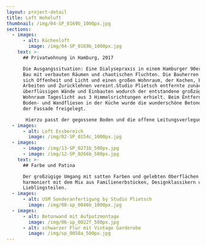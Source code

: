 ```yaml
---
layout: project-detail
title: Loft Hoheluft
thumbnail: /img/04-SP_0169b_1000px.jpg
sections:
  - images:
      - alt: Küchenloft
        image: /img/04-SP_0169b_1000px.jpg
    text: >-
      ## Privatwohnung in Hamburg, 2017 

      Die Ausgangssituation: Eine Dialysepraxis in einem Hamburger 90er Jahre
      Bau mit verbauten Räumen und chaotischen Fluchten. Die Bauherren wünschten
      sich Offenheit und Licht und einen großen Wohnraum, der Kochen, Essen,
      Arbeiten und Zurücklehnen vereint.Studio Plietsch entfernte zunächst alle
      überflüssigen Wände und Einbauten wodurch der entstandene großzügige
      Wohnraum Tageslicht aus 3 Himmelsrichtungen erhielt. Beim Entfernen der
      Boden- und Wandfliesen in der Küche wurde die wunderschöne Betonoberfläche
      der Fassade freigelegt.

       Hierzu passt der gegossene Boden und die offene Leitungsverlegung in Kupferrohen.Der dreiseitig beflieste Treseneinbau nimmt nicht nur die beiden konkurrierenden Gebäudefluchten in seiner Form auf, sondern dient auch bei gemeinsamen Kochabenden als Mittelpunkt.
  - images:
      - alt: Loft Essbereich
        image: /img/02-SP_0154c_1000px.jpg
  - images:
      - image: /img/13-SP_0271b_500px.jpg
      - image: /img/12-SP_0266b_500px.jpg
    text: >-
      ## Farbe und Patina

      Der großzügige Umgang mit satten Farben und gelebten Oberflächen
      harmoniert mit dem Mix aus Familienerbstücken, Designklassikern und
      Lieblingsteilen.
  - images:
      - alt: USM Sonderanfertigung by Studio Plietsch
        image: /img/08-sp_0046b_1000px.jpg
  - images:
      - alt: Betonwand mit Aufputzmontage
        image: /img/06-sp_0022f_500px.jpg
      - alt: schwarzer Flur mit Vintage Garderobe
        image: /img/sp_0058a_500px.jpg
---
```


